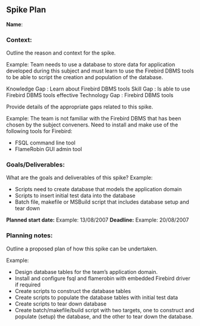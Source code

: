 
## Spike Plan

**Name**:

### Context:

Outline the reason and context for the spike.

Example: Team needs to use a database to store data for application developed during this subject and must learn to use the Firebird DBMS tools to be able to script the creation and population of the database.

Knowledge Gap
:   Learn about Firebird DBMS tools
Skill Gap
:   Is able to use Firebird DBMS tools effective
Technology Gap
:   Firebird DBMS tools

Provide details of the appropriate gaps related to this spike.

Example: The team is not familiar with the Firebird DBMS that has been chosen by the subject conveners. Need to install and make use of the following tools for Firebird:

- FSQL command line tool
- FlameRobin GUI admin tool

### Goals/Deliverables:

What are the goals and deliverables of this spike?
Example:

- Scripts need to create database that models the application domain
- Scripts to insert initial test data into the database
- Batch file, makefile or MSBuild script that includes database setup and tear down

**Planned start date:**  Example: 13/08/2007
**Deadline:**  Example: 20/08/2007

### Planning notes:

Outline a proposed plan of how this spike can be undertaken.

Example:

- Design database tables for the team’s application domain.
- Install and configure fsql and flamerobin with embedded Firebird driver if required
- Create scripts to construct the database tables
- Create scripts to populate the database tables with initial test data
- Create scripts to tear down database
- Create batch/makefile/build script with two targets, one to construct and populate (setup) the database, and the other to tear down the database.
